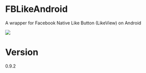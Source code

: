 # FBLikeAndroid
A wrapper for Facebook Native Like Button (LikeView) on Android

![](http://inthecheesefactory.com/uploads/source/facebooklike/fblikeandroid.png)

# Version

0.9.2
